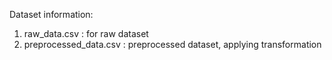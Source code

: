 Dataset information:
1. raw_data.csv : for raw dataset
2. preprocessed_data.csv : preprocessed dataset, applying transformation
